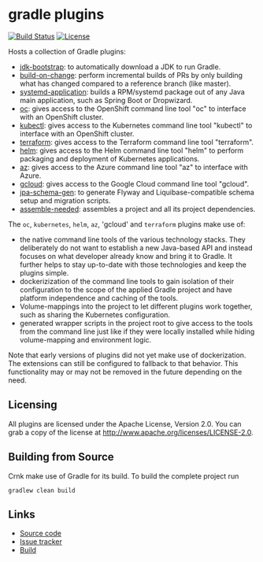 # gradle plugins

[![Build Status](https://travis-ci.org/rmee/gradle-plugins.svg?branch=master)](https://travis-ci.org/rmee/gradle-plugins)
[![License](https://img.shields.io/badge/License-Apache%202.0-yellowgreen.svg)](https://github.com/rmee/gradle-plugins/blob/master/LICENSE)

Hosts a collection of Gradle plugins:

- [jdk-bootstrap](../../blob/master/jdk-bootstrap): to automatically download a JDK to run Gradle.
- [build-on-change](../../blob/master/build-on-change): perform incremental builds of PRs by only building what has 
  changed compared to a reference branch (like master).
- [systemd-application](../../blob/master/systemd-application): builds a RPM/systemd package out of any Java main 
  application, such as Spring Boot or Dropwizard.
- [oc](../../blob/master/oc): gives access to the OpenShift command line tool &quot;oc&quot; to interface
  with an OpenShift cluster. 
- [kubectl](../../blob/master/kubectl): gives access to the Kubernetes command line tool &quot;kubectl&quot; to interface
  with an OpenShift cluster. 
- [terraform](../../blob/master/terraform): gives access to the Terraform command line tool &quot;terraform&quot;.
- [helm](../../blob/master/helm): gives access to the Helm command line tool &quot;helm&quot; to perform packaging
  and deployment of Kubernetes applications.
- [az](../../blob/master/az): gives access to the Azure command line tool &quot;az&quot; to interface
  with Azure.
- [gcloud](../../blob/master/gcloud): gives access to the Google Cloud command line tool &quot;gcloud&quot;.
- [jpa-schema-gen](../../blob/master/jpa-schema-gen): to generate Flyway and Liquibase-compatible schema setup and migration scripts.
- [assemble-needed](../../blob/master/assemble-needed): assembles a project and all its project dependencies. 
  
The `oc`, `kubernetes`, `helm`, `az`, 'gcloud' and `terraform` plugins make use of:

- the native command line tools of the various technology stacks. They deliberately do not want to establish 
  a new Java-based API and instead focuses on what developer already know and bring it to Gradle. It further helps
  to stay up-to-date with those technologies and keep the plugins simple.  
- dockerizization of the command line tools to gain isolation of their configuration to the scope of the
   applied Gradle project and have platform independence and caching of the tools.
- Volume-mappings into the project to let different plugins work together, such as sharing the Kubernetes configuration.
- generated wrapper scripts in the project root to give access to the tools from the command line 
  just like if they were locally installed while hiding volume-mapping and environment logic.
       
Note that early versions of plugins did not yet make use of dockerization. The extensions can still be configured to fallback
to that behavior. This functionality may or may not be removed in the future depending on the need.
   

## Licensing

All plugins are licensed under the Apache License, Version 2.0.
You can grab a copy of the license at http://www.apache.org/licenses/LICENSE-2.0.


## Building from Source

Crnk make use of Gradle for its build. To build the complete project run

    gradlew clean build
    

## Links

* [Source code](https://github.com/contraxia/contraxia-plugins/)
* [Issue tracker](https://github.com/contraxia/contraxia-plugins/issues)
* [Build](https://travis-ci.org/rmee/gradle-plugins/)